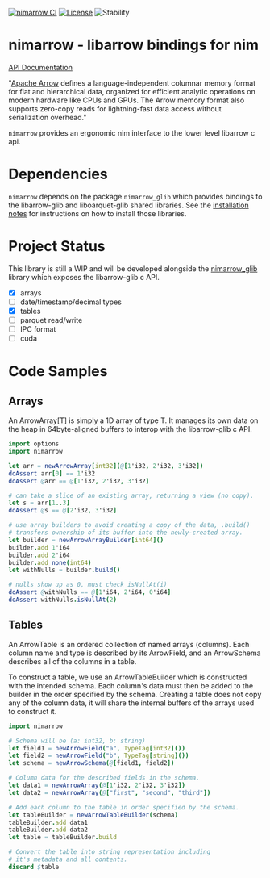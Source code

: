 [![nimarrow CI](https://github.com/emef/nimarrow/actions/workflows/ci.yaml/badge.svg)](https://github.com/emef/nimarrow/actions/workflows/ci.yaml) [![License](https://img.shields.io/badge/License-Apache%202.0-blue.svg)](https://opensource.org/licenses/Apache-2.0) ![Stability](https://img.shields.io/badge/stability-experimental-orange.svg)

# nimarrow - libarrow bindings for nim

[API Documentation](https://emef.github.io/nimarrow/theindex.html)

"[Apache Arrow](https://arrow.apache.org/) defines a language-independent columnar memory format for flat and hierarchical data, organized for efficient analytic operations on modern hardware like CPUs and GPUs. The Arrow memory format also supports zero-copy reads for lightning-fast data access without serialization overhead."

`nimarrow` provides an ergonomic nim interface to the lower level libarrow c api.

# Dependencies

`nimarrow` depends on the package `nimarrow_glib` which provides bindings to the  libarrow-glib and liboarquet-glib shared libraries. See the [installation notes](https://github.com/emef/nimarrow_glib/#installation-notes) for instructions on how to install those libraries.

# Project Status

This library is still a WIP and will be developed alongside the [nimarrow_glib](https://github.com/emef/nimarrow_glib/) library which exposes the libarrow-glib c API.

- [x] arrays
- [ ] date/timestamp/decimal types
- [x] tables
- [ ] parquet read/write
- [ ] IPC format
- [ ] cuda

# Code Samples

## Arrays

An ArrowArray[T] is simply a 1D array of type T. It manages its own data on the heap in 64byte-aligned buffers to interop with the libarrow-glib c API.

```nim
import options
import nimarrow

let arr = newArrowArray[int32](@[1'i32, 2'i32, 3'i32])
doAssert arr[0] == 1'i32
doAssert @arr == @[1'i32, 2'i32, 3'i32]

# can take a slice of an existing array, returning a view (no copy).
let s = arr[1..3]
doAssert @s == @[2'i32, 3'i32]

# use array builders to avoid creating a copy of the data, .build()
# transfers ownership of its buffer into the newly-created array.
let builder = newArrowArrayBuilder[int64]()
builder.add 1'i64
builder.add 2'i64
builder.add none(int64)
let withNulls = builder.build()

# nulls show up as 0, must check isNullAt(i)
doAssert @withNulls == @[1'i64, 2'i64, 0'i64]
doAssert withNulls.isNullAt(2)
```

## Tables

An ArrowTable is an ordered collection of named arrays (columns). Each column name and type is described by its ArrowField, and an ArrowSchema describes all of the columns in a table.

To construct a table, we use an ArrowTableBuilder which is constructed with the intended schema. Each column's data must then be added to the builder in the order specified by the schema. Creating a table does not copy any of the column data, it will share the internal buffers of the arrays used to construct it.

```nim
import nimarrow

# Schema will be (a: int32, b: string)
let field1 = newArrowField("a", TypeTag[int32]())
let field2 = newArrowField("b", TypeTag[string]())
let schema = newArrowSchema(@[field1, field2])

# Column data for the described fields in the schema.
let data1 = newArrowArray(@[1'i32, 2'i32, 3'i32])
let data2 = newArrowArray(@["first", "second", "third"])

# Add each column to the table in order specified by the schema.
let tableBuilder = newArrowTableBuilder(schema)
tableBuilder.add data1
tableBuilder.add data2
let table = tableBuilder.build

# Convert the table into string representation including
# it's metadata and all contents.
discard $table
```